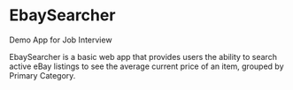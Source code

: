 # EbaySearcher
Demo App for Job Interview

EbaySearcher is a basic web app that provides users the ability to search active eBay listings to see the average current price of an item, grouped by Primary Category.

